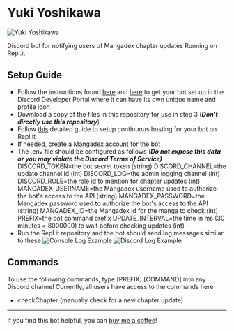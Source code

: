 # Yuki Yoshikawa

![Yuki Yoshikawa](https://i.imgur.com/hoqG1zW.jpg)      
     
Discord bot for notifying users of Mangadex chapter updates
Running on Repl.it

## Setup Guide

 - Follow the instructions found [here](https://discordjs.guide/preparations/setting-up-a-bot-application.html#creating-your-bot) and [here](https://discordjs.guide/preparations/adding-your-bot-to-servers.html) to get your bot set up in the Discord Developer Portal where it can have its own unique name and profile icon
 - Download a copy of the files in this repository for use in step 3 (***Don't directly use this repository***)
 - Follow [this](https://anidiots.guide/hosting/repl) detailed guide to setup continuous hosting for your bot on Repl.it 
 - If needed, create a Mangadex account for the bot
 - The .env file should be configured as follows (***Do not expose this data or you may violate the Discord Terms of Service)***
	DISCORD_TOKEN=the bot secret token (string)
	DISCORD_CHANNEL=the update channel id (int)
	DISCORD_LOG=the admin logging channel (int)
	DISCORD_ROLE=the role id to mention for chapter updates (int)
	MANGADEX_USERNAME=the Mangadex username used to authorize the bot's access to the API (string)
	MANGADEX_PASSWORD=the Mangadex password used to authorize the bot's access to the API (string)
	MANGADEX_ID=the Mangadex id for the manga to check (int)
	PREFIX=the bot command prefix
	UPDATE_INTERVAL=the time in ms (30 minutes = 8000000)  to wait before checking updates (int)
 - Run the Repl.it repository and the bot should send log messages similar to these
![Console Log Example](https://i.imgur.com/85MQtLi.png)	 ![Discord Log Example](https://i.imgur.com/BVlng3W.png)
## Commands
To use the following commands, type [PREFIX].[COMMAND] into any Discord channel
Currently, all users have access to the commands here 
 - checkChapter (manually check for a new chapter update)
---
If you find this bot helpful, you can [buy me a coffee](https://www.buymeacoffee.com/doongs)!
